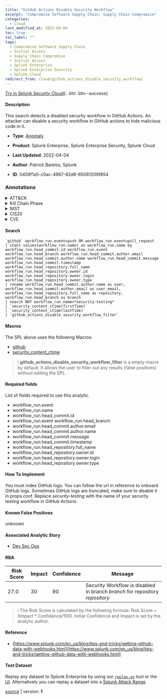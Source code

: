 ```yaml
---
title: "GitHub Actions Disable Security Workflow"
excerpt: "Compromise Software Supply Chain, Supply Chain Compromise"
categories:
  - Cloud
last_modified_at: 2022-04-04
toc: true
toc_label: ""
tags:
  - Compromise Software Supply Chain
  - Initial Access
  - Supply Chain Compromise
  - Initial Access
  - Splunk Enterprise
  - Splunk Enterprise Security
  - Splunk Cloud
redirect_from: cloud/github_actions_disable_security_workflow/
---
```




[Try in Splunk Security Cloud](https://www.splunk.com/en_us/cyber-security.html){: .btn .btn--success}

#### Description

This search detects a disabled security workflow in GitHub Actions. An attacker can disable a security workflow in GitHub actions to hide malicious code in it.

- **Type**: [Anomaly](https://github.com/splunk/security_content/wiki/Detection-Analytic-Types)
- **Product**: Splunk Enterprise, Splunk Enterprise Security, Splunk Cloud

- **Last Updated**: 2022-04-04
- **Author**: Patrick Bareiss, Splunk
- **ID**: 0459f1a5-c0ac-4987-82d6-65081209f854

### Annotations
<details>
  <summary>ATT&CK</summary>

<div markdown="1">

#### [ATT&CK](https://attack.mitre.org/)

| ID          | Technique   | Tactic         |
| ----------- | ----------- |--------------- |
| [T1195.002](https://attack.mitre.org/techniques/T1195/002/) | Compromise Software Supply Chain | Initial Access |

| [T1195](https://attack.mitre.org/techniques/T1195/) | Supply Chain Compromise | Initial Access |

</div>
</details>


<details>
  <summary>Kill Chain Phase</summary>

<div markdown="1">

* Delivery


</div>
</details>


<details>
  <summary>NIST</summary>

<div markdown="1">

* DE.AE



</div>
</details>

<details>
  <summary>CIS20</summary>

<div markdown="1">

* CIS 13



</div>
</details>

<details>
  <summary>CVE</summary>

<div markdown="1">


</div>
</details>


#### Search

```
`github` workflow_run.event=push OR workflow_run.event=pull_request 
| stats values(workflow_run.name) as workflow_run.name by workflow_run.head_commit.id workflow_run.event workflow_run.head_branch workflow_run.head_commit.author.email workflow_run.head_commit.author.name workflow_run.head_commit.message workflow_run.head_commit.timestamp workflow_run.head_repository.full_name workflow_run.head_repository.owner.id workflow_run.head_repository.owner.login workflow_run.head_repository.owner.type 
| rename workflow_run.head_commit.author.name as user, workflow_run.head_commit.author.email as user_email, workflow_run.head_repository.full_name as repository, workflow_run.head_branch as branch 
| search NOT workflow_run.name=*security-testing* 
| `security_content_ctime(firstTime)` 
| `security_content_ctime(lastTime)` 
| `github_actions_disable_security_workflow_filter`
```

#### Macros
The SPL above uses the following Macros:
* [github](https://github.com/splunk/security_content/blob/develop/macros/github.yml)
* [security_content_ctime](https://github.com/splunk/security_content/blob/develop/macros/security_content_ctime.yml)

> :information_source:
> **github_actions_disable_security_workflow_filter** is a empty macro by default. It allows the user to filter out any results (false positives) without editing the SPL.



#### Required fields
List of fields required to use this analytic.
* workflow_run.event
* workflow_run.name
* workflow_run.head_commit.id
* workflow_run.event workflow_run.head_branch
* workflow_run.head_commit.author.email
* workflow_run.head_commit.author.name
* workflow_run.head_commit.message
* workflow_run.head_commit.timestamp
* workflow_run.head_repository.full_name
* workflow_run.head_repository.owner.id
* workflow_run.head_repository.owner.login
* workflow_run.head_repository.owner.type



#### How To Implement
You must index GitHub logs. You can follow the url in reference to onboard GitHub logs. Sometimes GitHub logs are truncated, make sure to disable it in props.conf. Replace *security-testing* with the name of your security testing workflow in GitHub Actions.
#### Known False Positives
unknown

#### Associated Analytic Story
* [Dev Sec Ops](/stories/dev_sec_ops)




#### RBA

| Risk Score  | Impact      | Confidence   | Message      |
| ----------- | ----------- |--------------|--------------|
| 27.0 | 30 | 90 | Security Workflow is disabled in branch $branch$ for repository $repository$ |


> :information_source:
> The Risk Score is calculated by the following formula: Risk Score = (Impact * Confidence/100). Initial Confidence and Impact is set by the analytic author.


#### Reference

* [https://www.splunk.com/en_us/blog/tips-and-tricks/getting-github-data-with-webhooks.html](https://www.splunk.com/en_us/blog/tips-and-tricks/getting-github-data-with-webhooks.html)



#### Test Dataset
Replay any dataset to Splunk Enterprise by using our [`replay.py`](https://github.com/splunk/attack_data#using-replaypy) tool or the [UI](https://github.com/splunk/attack_data#using-ui).
Alternatively you can replay a dataset into a [Splunk Attack Range](https://github.com/splunk/attack_range#replay-dumps-into-attack-range-splunk-server)




[*source*](https://github.com/splunk/security_content/tree/develop/detections/cloud/github_actions_disable_security_workflow.yml) \| *version*: **1**